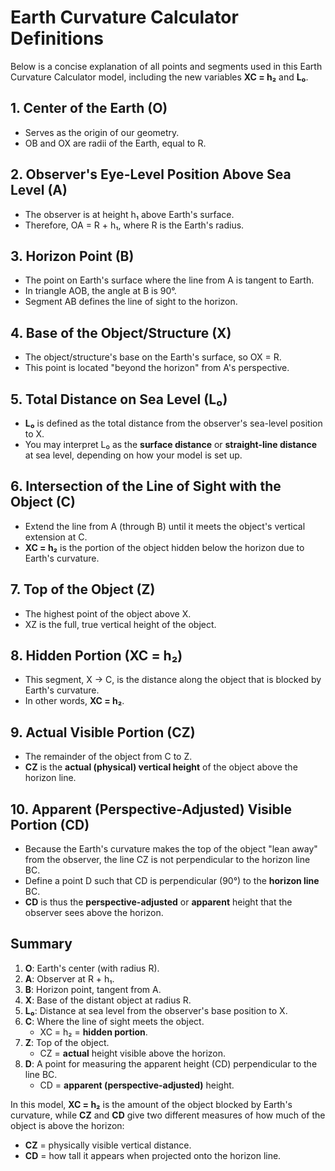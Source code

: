 # Earth Curvature Calculator Definitions

Below is a concise explanation of all points and segments used in this Earth Curvature Calculator model, including the new variables **XC = h₂** and **L₀**.

## 1. Center of the Earth (O)
- Serves as the origin of our geometry.
- OB and OX are radii of the Earth, equal to R.

## 2. Observer's Eye-Level Position Above Sea Level (A)
- The observer is at height h₁ above Earth's surface.
- Therefore, OA = R + h₁, where R is the Earth's radius.

## 3. Horizon Point (B)
- The point on Earth's surface where the line from A is tangent to Earth.
- In triangle AOB, the angle at B is 90°.
- Segment AB defines the line of sight to the horizon.

## 4. Base of the Object/Structure (X)
- The object/structure's base on the Earth's surface, so OX = R.
- This point is located "beyond the horizon" from A's perspective.

## 5. Total Distance on Sea Level (L₀)
- **L₀** is defined as the total distance from the observer's sea-level position to X.
- You may interpret L₀ as the **surface distance** or **straight-line distance** at sea level, depending on how your model is set up.

## 6. Intersection of the Line of Sight with the Object (C)
- Extend the line from A (through B) until it meets the object's vertical extension at C.
- **XC = h₂** is the portion of the object hidden below the horizon due to Earth's curvature.

## 7. Top of the Object (Z)
- The highest point of the object above X.
- XZ is the full, true vertical height of the object.

## 8. Hidden Portion (XC = h₂)
- This segment, X → C, is the distance along the object that is blocked by Earth's curvature.
- In other words, **XC = h₂**.

## 9. Actual Visible Portion (CZ)
- The remainder of the object from C to Z.
- **CZ** is the **actual (physical) vertical height** of the object above the horizon line.

## 10. Apparent (Perspective-Adjusted) Visible Portion (CD)
- Because the Earth's curvature makes the top of the object "lean away" from the observer, the line CZ is not perpendicular to the horizon line BC.
- Define a point D such that CD is perpendicular (90°) to the **horizon line** BC.
- **CD** is thus the **perspective-adjusted** or **apparent** height that the observer sees above the horizon.

## Summary

1. **O**: Earth's center (with radius R).
2. **A**: Observer at R + h₁.
3. **B**: Horizon point, tangent from A.
4. **X**: Base of the distant object at radius R.
5. **L₀**: Distance at sea level from the observer's base position to X.
6. **C**: Where the line of sight meets the object.
   - XC = h₂ = **hidden portion**.
7. **Z**: Top of the object.
   - CZ = **actual** height visible above the horizon.
8. **D**: A point for measuring the apparent height (CD) perpendicular to the line BC.
   - CD = **apparent (perspective-adjusted)** height.

In this model, **XC = h₂** is the amount of the object blocked by Earth's curvature, while **CZ** and **CD** give two different measures of how much of the object is above the horizon:
- **CZ** = physically visible vertical distance.
- **CD** = how tall it appears when projected onto the horizon line.
